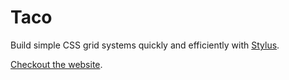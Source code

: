 # Taco

Build simple CSS grid systems quickly and efficiently with [Stylus](http://learnboost.github.io/stylus/).

[Checkout the website](http://dpiatek.github.io/taco/).


